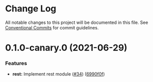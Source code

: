 # Change Log

All notable changes to this project will be documented in this file.
See [Conventional Commits](https://conventionalcommits.org) for commit guidelines.

# 0.1.0-canary.0 (2021-06-29)


### Features

* **rest:** Implement rest module ([#34](https://github.com/discordjs/discord.js-modules/issues/34)) ([6990f0f](https://github.com/discordjs/discord.js-modules/commit/6990f0f7f3ca958a95f9b1b19681b42669743427))
